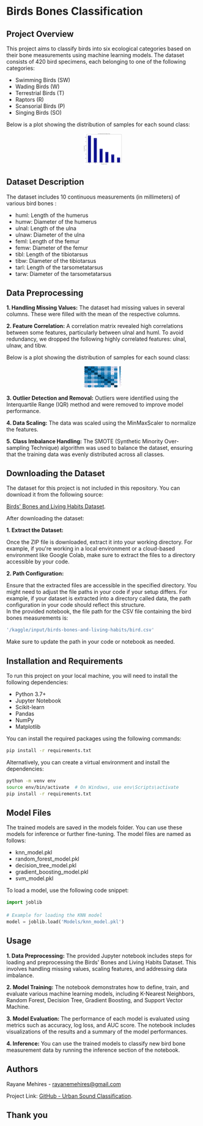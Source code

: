 # Birds Bones Classification

## Project Overview
This project aims to classify birds into six ecological categories based on their bone measurements using machine learning models. The dataset consists of 420 bird specimens, each belonging to one of the following categories:

- Swimming Birds (SW)  
- Wading Birds (W)  
- Terrestrial Birds (T)  
- Raptors (R)  
- Scansorial Birds (P)  
- Singing Birds (SO)

<p>Below is a plot showing the distribution of samples for each sound class:</p>

<p align="center">
  <img src="images/bar_plot_no_of_specimens.png" alt="Sound Class Distribution" style="max-width: 20%; height: auto;">
</p>


## Dataset Description
The dataset includes 10 continuous measurements (in millimeters) of various bird bones :  
- huml: Length of the humerus
- humw: Diameter of the humerus
- ulnal: Length of the ulna
- ulnaw: Diameter of the ulna
- feml: Length of the femur
- femw: Diameter of the femur
- tibl: Length of the tibiotarsus
- tibw: Diameter of the tibiotarsus
- tarl: Length of the tarsometatarsus
- tarw: Diameter of the tarsometatarsus

## Data Preprocessing

**1. Handling Missing Values:** The dataset had missing values in several columns. These were filled with the mean of the respective columns.  

**2. Feature Correlation:** A correlation matrix revealed high correlations between some features, particularly between ulnal and huml. To avoid redundancy, we dropped the following highly correlated features: ulnal, ulnaw, and tibw.  

<p>Below is a plot showing the distribution of samples for each sound class:</p>

<p align="center">
  <img src="images/correlation_heatmap.png" alt="Sound Class Distribution" style="max-width: 20%; height: auto;">
</p>

**3. Outlier Detection and Removal:** Outliers were identified using the Interquartile Range (IQR) method and were removed to improve model performance.  

**4. Data Scaling:** The data was scaled using the MinMaxScaler to normalize the features.  

**5. Class Imbalance Handling:** The SMOTE (Synthetic Minority Over-sampling Technique) algorithm was used to balance the dataset, ensuring that the training data was evenly distributed across all classes.  

## Downloading the Dataset

The dataset for this project is not included in this repository. You can download it from the following source:  

[Birds' Bones and Living Habits Dataset](https://www.kaggle.com/datasets/zhangjuefei/birds-bones-and-living-habits).  

After downloading the dataset:  

**1. Extract the Dataset:**  

Once the ZIP file is downloaded, extract it into your working directory. For example, if you're working in a local environment or a cloud-based environment like Google Colab, make sure to extract the files to a directory accessible by your code.  

**2. Path Configuration:**  

Ensure that the extracted files are accessible in the specified directory. You might need to adjust the file paths in your code if your setup differs. For example, if your dataset is extracted into a directory called data, the path configuration in your code should reflect this structure.  
In the provided notebook, the file path for the CSV file containing the bird bones measurements is:

```sh
'/kaggle/input/birds-bones-and-living-habits/bird.csv' 
```
Make sure to update the path in your code or notebook as needed.  

## Installation and Requirements
To run this project on your local machine, you will need to install the following dependencies:

- Python 3.7+
- Jupyter Notebook
- Scikit-learn
- Pandas
- NumPy
- Matplotlib

You can install the required packages using the following commands:

```sh
pip install -r requirements.txt
```
Alternatively, you can create a virtual environment and install the dependencies:
```sh
python -m venv env
source env/bin/activate  # On Windows, use env\Scripts\activate   
pip install -r requirements.txt
```

## Model Files

The trained models are saved in the models folder. You can use these models for inference or further fine-tuning. The model files are named as follows:  

- knn_model.pkl  
- random_forest_model.pkl  
- decision_tree_model.pkl  
- gradient_boosting_model.pkl  
- svm_model.pkl

To load a model, use the following code snippet:  

```python
import joblib

# Example for loading the KNN model
model = joblib.load('Models/knn_model.pkl')
```

## Usage
**1. Data Preprocessing:** The provided Jupyter notebook includes steps for loading and preprocessing the Birds' Bones and Living Habits Dataset. This involves handling missing values, scaling features, and addressing data imbalance.

**2. Model Training:** The notebook demonstrates how to define, train, and evaluate various machine learning models, including K-Nearest Neighbors, Random Forest, Decision Tree, Gradient Boosting, and Support Vector Machine.

**3. Model Evaluation:** The performance of each model is evaluated using metrics such as accuracy, log loss, and AUC score. The notebook includes visualizations of the results and a summary of the model performances.

**4. Inference:** You can use the trained models to classify new bird bone measurement data by running the inference section of the notebook.

## Authors

Rayane Mehires - rayanemehires@gmail.com

Project Link: [GitHub - Urban Sound Classification](https://github.com/MRayane/Urban-Sound-Classification/tree/main).

## Thank you
  
